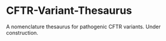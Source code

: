 # CFTR-Variant-Thesaurus
A nomenclature thesaurus for pathogenic CFTR variants. Under construction.
